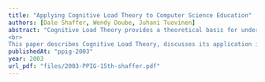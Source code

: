```yaml
---
title: "Applying Cognitive Load Theory to Computer Science Education"
authors: [Dale Shaffer, Wendy Doube, Juhani Tuovinen]
abstract: "Cognitive Load Theory provides a theoretical basis for understanding the learning process. It uses an information processing model to describe how the mind acquires and stores knowledge, and to provide an explanation for the limitations imposed by working memory.
<br>
This paper describes Cognitive Load Theory, discusses its application in a number of areas, and explores its potential uses in understanding and improving novice programming and computer science education. A number of research directions are suggested."
publishedAt: "ppig-2003"
year: 2003
url_pdf: "files/2003-PPIG-15th-shaffer.pdf"
---
```

